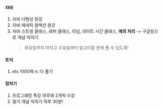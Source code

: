 <h4 id="자바">자바</h4>
<ol>
<li>자바 다형성 완강</li>
<li>자바 제네릭 컬렉션 완강</li>
<li>자바 스트링 클래스, 래퍼 클래스, 이넘, 데이트 시간 클래스, <strong>예외 처리</strong> 
-&gt; 구글링으로 개념 익히기<blockquote>
<p>화요일까지 마치고 수요일부터 알고리즘 문제 풀 수 있도록!</p>
</blockquote>
</li>
</ol>
<h4 id="토익">토익</h4>
<ol>
<li>ets 1000제 rc 다 풀기</li>
</ol>
<h4 id="정처기">정처기</h4>
<ol>
<li>프로그래밍 특강 하루에 2개씩 수강</li>
<li>필기 개념 익히기 하루 30분!</li>
</ol>